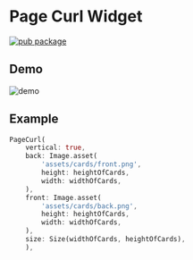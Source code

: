 # Page Curl Widget

[![pub package](https://img.shields.io/pub/v/page_curl.svg)](https://pub.dartlang.org/packages/page_curl)

## Demo

![demo](https://raw.githubusercontent.com/jyotirmoy-paul/page_curl/master/demo.gif)

## Example

```dart
PageCurl(
    vertical: true,
    back: Image.asset(
        'assets/cards/front.png',
        height: heightOfCards,
        width: widthOfCards,
    ),
    front: Image.asset(
        'assets/cards/back.png',
        height: heightOfCards,
        width: widthOfCards,
    ),
    size: Size(widthOfCards, heightOfCards),
    ),
```
